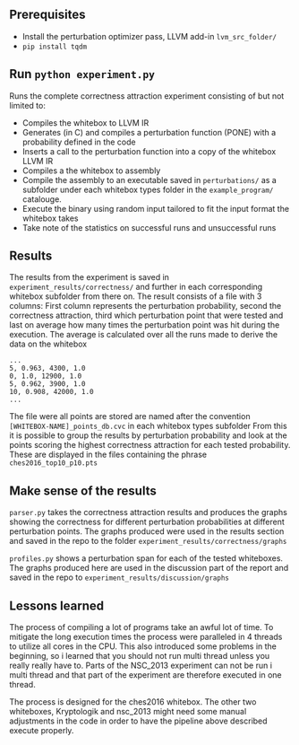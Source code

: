 ## Prerequisites

- Install the perturbation optimizer pass, LLVM add-in `lvm_src_folder/`
- `pip install tqdm`


## Run `python experiment.py`

Runs the complete correctness attraction experiment consisting of but not limited to:

- Compiles the whitebox to LLVM IR
- Generates (in C) and compiles a perturbation function (PONE) with a probability defined in the code  
- Inserts a call to the perturbation function into a copy of the whitebox LLVM IR
- Compiles a the whitebox to assembly
- Compile the assembly to an executable saved in `perturbations/` as a subfolder under each whitebox types folder in the `example_program/` catalouge.
- Execute the binary using random input tailored to fit the input format the whitebox takes
- Take note of the statistics on successful runs and unsuccessful runs

## Results
The results from the experiment is saved in `experiment_results/correctness/` and further in each corresponding whitebox subfolder from there on.
The result consists of a file with 3 columns: First column represents the perturbation probability, second the correctness attraction, third which perturbation point that were tested and last on average how many times the perturbation point was hit during the execution. The average is calculated over all the runs made to derive the data on the whitebox

```
...
5, 0.963, 4300, 1.0
0, 1.0, 12900, 1.0
5, 0.962, 3900, 1.0
10, 0.908, 42000, 1.0
...
```

The file were all points are stored are named after the convention `[WHITEBOX-NAME]_points_db.cvc` in each whitebox types subfolder
From this it is possible to group the results by perturbation probability and look at the points scoring the
highest correctness attraction for each tested probability. These are displayed in the files containing the
phrase `ches2016_top10_p10.pts`

## Make sense of the results
`parser.py` takes the correctness attraction results and produces the graphs showing the correctness for different perturbation probabilities at different perturbation points. The graphs produced were used in the results section and saved in the repo to the folder `experiment_results/correctness/graphs`

`profiles.py` shows a perturbation span for each of the tested whiteboxes. The graphs produced here are used in the discussion part of the report and saved in the repo to `experiment_results/discussion/graphs`

## Lessons learned
The process of compiling a lot of programs take an awful lot of time. To mitigate the long execution times the process were paralleled in 4 threads to utilize all cores in the CPU. This also introduced some problems in the beginning, so i learned that you should not run multi thread unless you really really have to. Parts of the NSC_2013 experiment can not be run i multi thread and that part of the experiment are therefore executed in one thread.

The process is designed for the ches2016 whitebox.
The other two whiteboxes, Kryptologik and nsc_2013 might need some manual adjustments in the code in order to have the pipeline above described execute properly.
